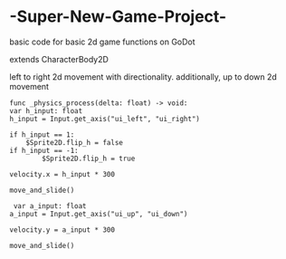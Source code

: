 # -Super-New-Game-Project-
basic code for basic 2d game functions on GoDot

extends CharacterBody2D

left to right 2d movement with directionality.
additionally, up to down 2d movement 

	func _physics_process(delta: float) -> void:
	var h_input: float
	h_input = Input.get_axis("ui_left", "ui_right")
	
	if h_input == 1:
		$Sprite2D.flip_h = false
	if h_input == -1:
			$Sprite2D.flip_h = true
	
	velocity.x = h_input * 300
	
	move_and_slide()

 	 var a_input: float
	a_input = Input.get_axis("ui_up", "ui_down")
	
	velocity.y = a_input * 300
	
	move_and_slide()

